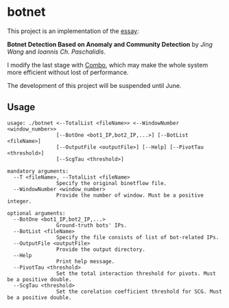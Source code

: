 # botnet
This project is an implementation of the [essay](https://ieeexplore.ieee.org/document/7422020/authors):

**Botnet Detection Based on Anomaly and Community Detection** by *Jing Wang* and *Ioannis Ch. Paschalidis*.

I modify the last stage with [Combo](http://senseable.mit.edu/community_detection/), which may make the whole system more efficient without lost of performance.

The development of this project will be suspended until June.

## Usage
```
usage: ./botnet <--TotalList <fileName>> <--WindowNumber <window_number>>
                [--BotOne <bot1_IP,bot2_IP,...>] [--BotList <fileName>]
                [--OutputFile <outputFile>] [--Help] [--PivotTau <threshold>]
                [--ScgTau <threshold>]

mandatory arguments:
  --T <fileName>, --TotalList <fileName>
                Specify the original binetflow file.
  --WindowNumber <window_number>
                Provide the number of window. Must be a positive integer.

optional arguments:
  --BotOne <bot1_IP,bot2_IP,...>
                Ground-truth bots' IPs.
  --BotList <fileName>
                Specify the file consists of list of bot-related IPs.
  --OutputFile <outputFile>
                Provide the output directory.
  --Help
                Print help message.
  --PivotTau <threshold>
                Set the total interaction threshold for pivots. Must be a positive double.
  --ScgTau <threshold>
                Set the corelation coefficient threshold for SCG. Must be a positive double.
```

